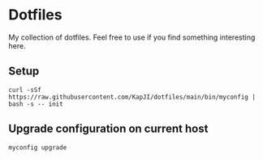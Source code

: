 # Dotfiles
My collection of dotfiles. Feel free to use if you find something interesting here.

## Setup
```
curl -sSf https://raw.githubusercontent.com/KapJI/dotfiles/main/bin/myconfig | bash -s -- init
```
## Upgrade configuration on current host
```
myconfig upgrade
```
